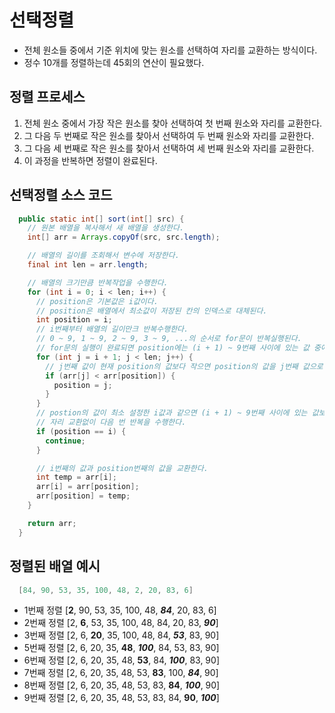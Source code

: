 # 선택정렬

- 전체 원소들 중에서 기준 위치에 맞는 원소를 선택하여 자리를 교환하는 방식이다.
- 정수 10개를 정렬하는데 45회의 연산이 필요했다.

## 정렬 프로세스

1. 전체 원소 중에서 가장 작은 원소를 찾아 선택하여 첫 번째 원소와 자리를 교환한다.
2. 그 다음 두 번째로 작은 원소를 찾아서 선택하여 두 번째 원소와 자리를 교환한다.
3. 그 다음 세 번째로 작은 원소를 찾아서 선택하여 세 번째 원소와 자리를 교환한다.
4. 이 과정을 반복하면 정렬이 완료된다.

## 선택정렬 소스 코드
```java
  public static int[] sort(int[] src) {
    // 원본 배열을 복사해서 새 배열을 생성한다.
    int[] arr = Arrays.copyOf(src, src.length);

    // 배열의 길이를 조회해서 변수에 저장한다.
    final int len = arr.length;

    // 배열의 크기만큼 반복작업을 수행한다.
    for (int i = 0; i < len; i++) {
      // position은 기본값은 i값이다.
      // position은 배열에서 최소값이 저장된 칸의 인덱스로 대체된다.
      int position = i;
      // i번째부터 배열의 길이만크 반복수행한다.
      // 0 ~ 9, 1 ~ 9, 2 ~ 9, 3 ~ 9, ...의 순서로 for문이 반복실행된다.
      // for문의 실행이 완료되면 position에는 (i + 1) ~ 9번째 사이에 있는 값 중에서 최소값이 저장된 칸의 인덱스가 저장된다.
      for (int j = i + 1; j < len; j++) {
        // j번째 값이 현재 position의 값보다 작으면 position의 값을 j번째 값으로 대체한다.
        if (arr[j] < arr[position]) {
          position = j;
        }               
      }
      // postion의 값이 최소 설정한 i값과 같으면 (i + 1) ~ 9번째 사이에 있는 값보다 i번째의 값이 더 작은 경우다.
      // 자리 교환없이 다음 번 반복을 수행한다.
      if (position == i) {
        continue;
      }

      // i번째의 값과 position번째의 값을 교환한다.
      int temp = arr[i];
      arr[i] = arr[position];
      arr[position] = temp;
    }

    return arr;        
  }
```

## 정렬된 배열 예시

```java
  [84, 90, 53, 35, 100, 48, 2, 20, 83, 6]
```

- 1번째 정렬 [**2**, 90, 53, 35, 100, 48, **_84_**, 20, 83, 6]
- 2번째 정렬 [2, **6**, 53, 35, 100, 48, 84, 20, 83, **_90_**]
- 3번째 정렬 [2, 6, **20**, 35, 100, 48, 84, **_53_**, 83, 90]
- 5번째 정렬 [2, 6, 20, 35, **48**, **_100_**, 84, 53, 83, 90]
- 6번째 정렬 [2, 6, 20, 35, 48, **53**, 84, **_100_**, 83, 90]
- 7번째 정렬 [2, 6, 20, 35, 48, 53, **83**, 100, **_84_**, 90]
- 8번째 정렬 [2, 6, 20, 35, 48, 53, 83, **84**, **_100_**, 90]
- 9번째 정렬 [2, 6, 20, 35, 48, 53, 83, 84, **90**, **_100_**]
